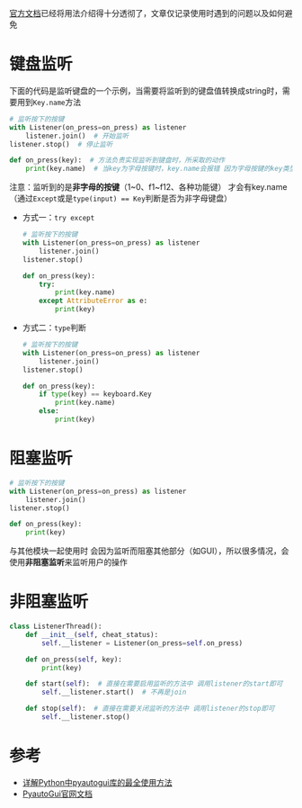 [官方文档](https://pyautogui.readthedocs.io/en/latest/)已经将用法介绍得十分透彻了，文章仅记录使用时遇到的问题以及如何避免

# 键盘监听
下面的代码是监听键盘的一个示例，当需要将监听到的键盘值转换成string时，需要用到`Key.name`方法

```python
# 监听按下的按键
with Listener(on_press=on_press) as listener
    listener.join()  # 开始监听
listener.stop()  # 停止监听

def on_press(key):  # 方法负责实现监听到键盘时，所采取的动作
    print(key.name)  # 当key为字母按键时，key.name会报错 因为字母按键的key类型是 __win32.KeyCode类型 没有name属性，而非字母的按键（1~0、f1~f12、各种功能键）的类型为keyboard.Key 有name属性
```

注意：监听到的是**非字母的按键**（1~0、f1~f12、各种功能键） 才会有key.name （通过`Except`或是`type(input) == Key`判断是否为非字母键盘）

* 方式一：`try except`
    ```python
    # 监听按下的按键
    with Listener(on_press=on_press) as listener
        listener.join()
    listener.stop()

    def on_press(key):
        try:
            print(key.name) 
        except AttributeError as e:
            print(key)
    ```

* 方式二：`type`判断
    ```python
    # 监听按下的按键
    with Listener(on_press=on_press) as listener
        listener.join()
    listener.stop()

    def on_press(key):
        if type(key) == keyboard.Key
            print(key.name)
        else:
            print(key)
    ```

# 阻塞监听
```python
# 监听按下的按键
with Listener(on_press=on_press) as listener
    listener.join()
listener.stop()

def on_press(key):
    print(key)
```
与其他模块一起使用时 会因为监听而阻塞其他部分（如GUI），所以很多情况，会使用**非阻塞监听**来监听用户的操作

# 非阻塞监听
```python
class ListenerThread():
    def __init__(self, cheat_status):
        self.__listener = Listener(on_press=self.on_press)

    def on_press(self, key):
        print(key)

    def start(self):  # 直接在需要启用监听的方法中 调用listener的start即可
        self.__listener.start()  # 不再是join

    def stop(self):  # 直接在需要关闭监听的方法中 调用listener的stop即可
        self.__listener.stop()
```

# 参考
* [详解Python中pyautogui库的最全使用方法](https://blog.csdn.net/wowotuo/article/details/123017700)
* [PyautoGui官网文档](https://pyautogui.readthedocs.io/en/latest/)
